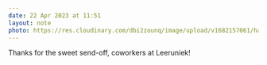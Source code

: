 ```yaml
---
date: 22 Apr 2023 at 11:51
layout: note
photo: https://res.cloudinary.com/dbi2zounq/image/upload/v1682157061/haywrgrlddijy5mojpjo.jpg
---
```

Thanks for the sweet send-off, coworkers at Leeruniek!
